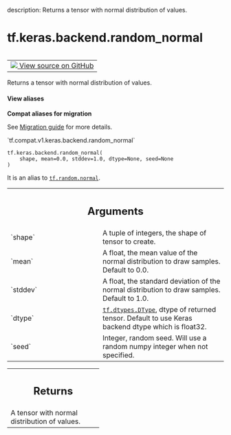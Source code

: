 description: Returns a tensor with normal distribution of values.

<div itemscope itemtype="http://developers.google.com/ReferenceObject">
<meta itemprop="name" content="tf.keras.backend.random_normal" />
<meta itemprop="path" content="Stable" />
</div>

# tf.keras.backend.random_normal

<!-- Insert buttons and diff -->

<table class="tfo-notebook-buttons tfo-api nocontent" align="left">
<td>
  <a target="_blank" href="https://github.com/tensorflow/tensorflow/blob/r2.2/tensorflow/python/keras/backend.py#L5637-L5662">
    <img src="https://www.tensorflow.org/images/GitHub-Mark-32px.png" />
    View source on GitHub
  </a>
</td>
</table>



Returns a tensor with normal distribution of values.

<section class="expandable">
  <h4 class="showalways">View aliases</h4>
  <p>
<b>Compat aliases for migration</b>
<p>See
<a href="https://www.tensorflow.org/guide/migrate">Migration guide</a> for
more details.</p>
<p>`tf.compat.v1.keras.backend.random_normal`</p>
</p>
</section>

<pre class="devsite-click-to-copy prettyprint lang-py tfo-signature-link">
<code>tf.keras.backend.random_normal(
    shape, mean=0.0, stddev=1.0, dtype=None, seed=None
)
</code></pre>



<!-- Placeholder for "Used in" -->

It is an alias to <a href="../../../tf/random/normal.md"><code>tf.random.normal</code></a>.

<!-- Tabular view -->
 <table class="responsive fixed orange">
<colgroup><col width="214px"><col></colgroup>
<tr><th colspan="2"><h2 class="add-link">Arguments</h2></th></tr>

<tr>
<td>
`shape`
</td>
<td>
A tuple of integers, the shape of tensor to create.
</td>
</tr><tr>
<td>
`mean`
</td>
<td>
A float, the mean value of the normal distribution to draw samples.
Default to 0.0.
</td>
</tr><tr>
<td>
`stddev`
</td>
<td>
A float, the standard deviation of the normal distribution
to draw samples. Default to 1.0.
</td>
</tr><tr>
<td>
`dtype`
</td>
<td>
<a href="../../../tf/dtypes/DType.md"><code>tf.dtypes.DType</code></a>, dtype of returned tensor. Default to use Keras
backend dtype which is float32.
</td>
</tr><tr>
<td>
`seed`
</td>
<td>
Integer, random seed. Will use a random numpy integer when not
specified.
</td>
</tr>
</table>



<!-- Tabular view -->
 <table class="responsive fixed orange">
<colgroup><col width="214px"><col></colgroup>
<tr><th colspan="2"><h2 class="add-link">Returns</h2></th></tr>
<tr class="alt">
<td colspan="2">
A tensor with normal distribution of values.
</td>
</tr>

</table>

